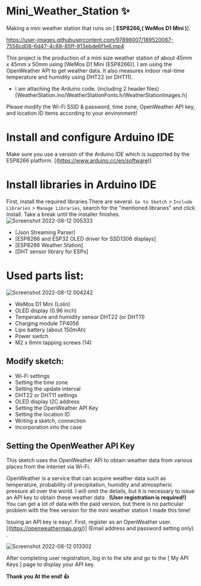 # Mini_Weather_Station ✨
Making a mini weather station that runs on [ **ESP8266,( WeMos D1 Mini )**].

https://user-images.githubusercontent.com/97898007/189520067-7556cd08-6d47-4c88-85ff-913ebde6f1e6.mp4

This project is the production of a mini size weather station of about 45mm x 45mm x 50mm using [WeMos D1 Mini (ESP8266)].
I am using the OpenWeather API to get weather data.
It also measures indoor real-time temperature and humidity using DHT22 (or DHT11).
- I am attaching the Arduino code. (including 2 header files)
[WeatherStation.ino/WeatherStationFonts.h/WeatherStationImages.h]

Please modify the Wi-Fi SSID & password, time zone, OpenWeather API key, and location ID items according to your environment!

# Install and configure Arduino IDE
 Make sure you use a version of the Arduino IDE which is supported by the ESP8266 platform.
 [(https://www.arduino.cc/en/software)]

# Install libraries in Arduino IDE
 First, install the required libraries.There are several. `Go to Sketch` > `Include Libraries` > `Manage Libraries`, search for the "mentioned libraries" and click Install. Take a break until the installer finishes.
![Screenshot 2022-08-12 005333](https://user-images.githubusercontent.com/97898007/184223658-1f6d62a2-21fa-4493-a234-f824e67d37c8.jpg)
 - [Json Streaming Parser]
 - [ESP8266 and ESP32 OLED driver for SSD1306 displays]
 - [ESP8266 Weather Station]
 - [DHT sensor library for ESPx]

# Used parts list:
![Screenshot 2022-08-12 004242](https://user-images.githubusercontent.com/97898007/184220664-9383d416-03b1-4534-b1e8-8b41934f35e8.jpg)
 - WeMos D1 Mini (Lolin)
 - OLED display (0.96 inch)
 - Temperature and humidity sensor DHT22 (or DHT11)
 - Charging module TP4056
 - Lipo battery (about 150mAh)
 - Power switch
 - M2 x 6mm tapping screws (14)
 
## Modify sketch:
 - Wi-Fi settings
 - Setting the time zone
 - Setting the update interval
 - DHT22 or DHT11 settings
 - OLED display I2C address
 - Setting the OpenWeather API Key
 - Setting the location ID
 - Writing a sketch, connection
 - Incorporation into the case
 
 ## Setting the OpenWeather API Key
This sketch uses the OpenWeather API to obtain weather data from various places from the internet via Wi-Fi.

OpenWeather is a service that can acquire weather data such as temperature, probability of precipitation, humidity and atmospheric pressure all over the world.
I will omit the details, but it is necessary to issue an API key to obtain these weather data . **(User registration is required!)**
You can get a lot of data with the paid version, but there is no particular problem with the free version for the mini weather station I made this time!

Issuing an API key is easy!. 
First, register as an OpenWeather user.[(https://openweathermap.org/)] (Email address and password setting only) .

![Screenshot 2022-08-12 013302](https://user-images.githubusercontent.com/97898007/184230281-c3fac93e-5d57-41b6-b984-1bf25c6b8734.jpg)

After completing user registration, log in to the site and go to the [ My API Keys ] page to display your API key.

**Thank you At the end! :+1:**
